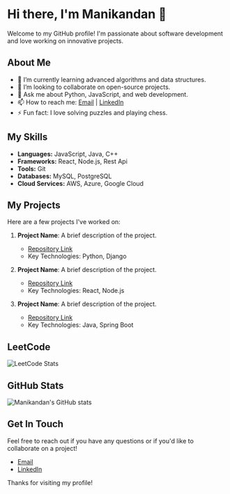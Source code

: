# Hi there, I'm Manikandan 👋

Welcome to my GitHub profile! I'm passionate about software development and love working on innovative projects.

## About Me

- 🌱 I’m currently learning advanced algorithms and data structures.
- 👯 I’m looking to collaborate on open-source projects.
- 💬 Ask me about Python, JavaScript, and web development.
- 📫 How to reach me: [Email](emanidon123@gmail.com) | [LinkedIn](linkedin.com/in/manikandan-e-manie)
- ⚡ Fun fact: I love solving puzzles and playing chess.

## My Skills

- **Languages:** JavaScript, Java, C++
- **Frameworks:** React, Node.js, Rest Api
- **Tools:** Git
- **Databases:** MySQL, PostgreSQL
- **Cloud Services:** AWS, Azure, Google Cloud

## My Projects

Here are a few projects I've worked on:

1. **Project Name**: A brief description of the project.
   - [Repository Link](https://github.com/Manikandan-E56/project-repo)
   - Key Technologies: Python, Django

2. **Project Name**: A brief description of the project.
   - [Repository Link](https://github.com/Manikandan-E56/project-repo)
   - Key Technologies: React, Node.js

3. **Project Name**: A brief description of the project.
   - [Repository Link](https://github.com/Manikandan-E56/project-repo)
   - Key Technologies: Java, Spring Boot
## LeetCode 
![LeetCode Stats](https://leetcode-stats.vercel.app/api?username=717822d128)

## GitHub Stats

![Manikandan's GitHub stats](https://github-readme-stats.vercel.app/api?username=Manikandan-E56&show_icons=true&theme=radical)

## Get In Touch

Feel free to reach out if you have any questions or if you'd like to collaborate on a project!

- [Email](emanidon123@gmail.com)
- [LinkedIn](linkedin.com/in/manikandan-e-manie)

Thanks for visiting my profile!

